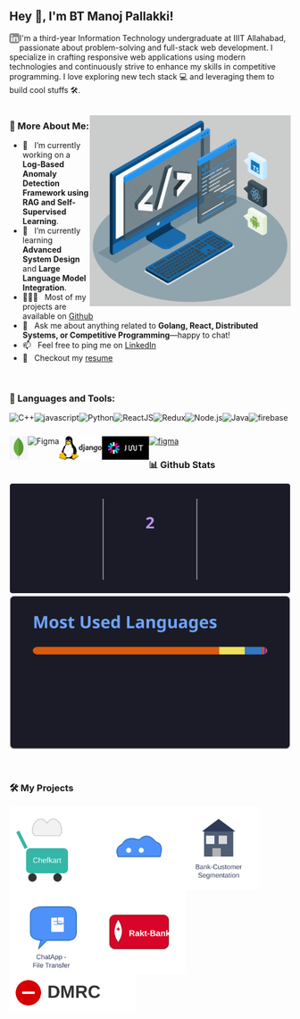## Hey 👋, I'm BT Manoj Pallakki!
<a href='https://www.linkedin.com/in/manoj-pallakki-75b763259/'><img align='left' alt="linkedin" src="https://github.com/croocyrepo1462/croocyrepo1462/blob/main/assets/linkedin.svg" height='18px'/></a>

I'm a third-year Information Technology undergraduate at IIIT Allahabad, passionate about problem-solving and full-stack web development. I specialize in crafting responsive web applications using modern technologies and continuously strive to enhance my skills in competitive programming. I love exploring new tech stack 💻 and leveraging them to build cool stuffs 🛠️. 
<br/>
<br/>

<img align="right" alt="GIF" src="https://raw.githubusercontent.com/croocyrepo1462/croocyrepo1462/main/techstack.gif" width="360px"/>
  
### 🧐 More About Me:

- 🔭 &nbsp;  I’m currently working on a **Log-Based Anomaly Detection Framework using RAG and Self-Supervised Learning**.
- 🌱 &nbsp;  I’m currently learning **Advanced System Design** and **Large Language Model Integration**.
- 👨🏻‍💻 &nbsp; Most of my projects are available on [Github](https://github.com/croocyrepo1462?tab=repositories)
- 💬 &nbsp; Ask me about anything related to **Golang, React, Distributed Systems, or Competitive Programming**—happy to chat!
- 📫 &nbsp; Feel free to ping me on [LinkedIn](https://www.linkedin.com/in/manoj-pallakki-75b763259/)
- 📝 &nbsp; Checkout my [resume](https://drive.google.com/file/d/1HO3jQrcipmcu9AdooNji1VIwsszbwWjk/view?usp=sharing)

<br>

### 🔨 Languages and Tools:
<a href="https://cplusplus.com/" target="_blank"> <img align="left" src="https://github.com/rahul-jha98/README_icons/blob/main/language_and_tools/square/c%2B%2B/c%2B%2B.svg" alt="C++" height="42px"/> </a> 
<a href="https://www.javascript.com/" target="_blank"> <img align="left" src="https://github.com/rahul-jha98/README_icons/blob/main/language_and_tools/square/javascript/javascript.svg" alt="javascript" height="42px"/> </a> 
<a href="https://www.python.org" target="_blank"><img align="left" alt="Python" height ="42px" src="https://raw.githubusercontent.com/rahul-jha98/github_readme_icons/main/language_and_tools/square/python/python.svg"></a>
<a href="https://react.dev/" target="_blank"> <img align="left" alt="ReactJS" height ="42px" src="https://github.com/rahul-jha98/README_icons/blob/main/language_and_tools/square/react/react.svg"> </a>
<a href="https://redux.js.org/" target="_blank"><img align="left" alt="Redux" height ="42px" src="https://github.com/rahul-jha98/README_icons/blob/main/language_and_tools/square/redux/redux.svg"></a>
<a href="https://nodejs.org" target="_blank"><img align="left" alt="Node.js" height ="42px" src="https://raw.githubusercontent.com/rahul-jha98/github_readme_icons/main/language_and_tools/square/node/node.svg"></a>
<a href="https://www.java.com" target="_blank"><img align="left" alt="Java" height ="42px" src="https://raw.githubusercontent.com/rahul-jha98/github_readme_icons/main/language_and_tools/square/java/java.svg"></a>
<a href="https://firebase.google.com/" target="_blank"> <img align="left" src="https://raw.githubusercontent.com/rahul-jha98/github_readme_icons/main/language_and_tools/square/firebase/firebase.svg" alt="firebase" height ="42px"/> </a>
<a href="https://www.mongodb.com/" target="_blank"><img align="left" alt="MongoDB" height ="42px" src="https://github.com/croocyrepo1462/logo/blob/main/mongo.svg"></a>
<a href="https://aws.amazon.com/" target="_blank"> <img src="https://github.com/rahul-jha98/README_icons/blob/main/language_and_tools/square/aws/aws.svg" alt="figma" height='42px'/> </a>
<a href="https://www.figma.com/" target="_blank"><img align="left" alt="Figma" height ="42px" src="https://github.com/rahul-jha98/README_icons/blob/main/language_and_tools/square/figma/figma.svg"></a>
<a href="https://www.linux.org/" target="_blank"><img align="left" alt="Linux" height ="42px" src="https://github.com/croocyrepo1462/logo/blob/main/Tux.svg"></a>
<a href="https://www.djangoproject.com/" target="_blank"><img align="left" alt="Django" height ="42px" src="https://github.com/croocyrepo1462/logo/blob/main/django.svg"></a>
<a href="https://jwt.io/" target="_blank"><img align="left" alt="JWT" height ="42px" src="https://github.com/croocyrepo1462/logo/blob/main/jwt.svg"></a>
<br>


### 📊 Github Stats
<a href='https://github.com/rahul-jha98/github-stats-transparent'>
  
![Streaks Overview](https://github.com/croocyrepo1462/croocyrepo1462/blob/main/projects/streak.svg)
![Most Used Languages](https://github.com/croocyrepo1462/croocyrepo1462/blob/main/projects/languages.svg)

</a>

<br>

### 🛠️ My Projects
<a href="https://github.com/croocyrepo1462/ChefkartBackend-main/tree/main/ChefkartBackend-main" target="_blank"> <img alt="Chefkart" src="https://github.com/croocyrepo1462/croocyrepo1462/blob/main/projects/chefkart.svg" height="150" align="left"> </a>
<a href="https://github.com/croocyrepo1462/collab-cloud-code1" target="_blank"> <img alt="collab-cloud-code1" src="https://github.com/croocyrepo1462/croocyrepo1462/blob/main/projects/collabcloud.svg"  height="150" align="left"> </a>
<a href="https://github.com/croocyrepo1462/Bank-Customer-Segmentation" target="_blank"> <img alt="Bank-Customer-Segmentation" src="https://github.com/croocyrepo1462/croocyrepo1462/blob/main/projects/bank.svg" height="150" align="left"> </a>
<a href="https://github.com/croocyrepo1462/ChatApp-FileTransfer" target="_blank"> <img alt="ChatApp-FileTransfer" src="https://github.com/croocyrepo1462/croocyrepo1462/blob/main/projects/chat.svg" height="150" align="left"> </a>
<a href="https://github.com/croocyrepo1462/Rakt-Bank" target="_blank"> <img alt="Rakt-Bank" src="https://github.com/croocyrepo1462/croocyrepo1462/blob/main/projects/rakt.svg" height="150" align="left"> </a>
<a href="https://github.com/croocyrepo1462/DMRC" target="_blank"> <img alt="DMRC" src="https://github.com/croocyrepo1462/croocyrepo1462/blob/main/projects/dmrc.svg" height="68" align="left"> </a>
